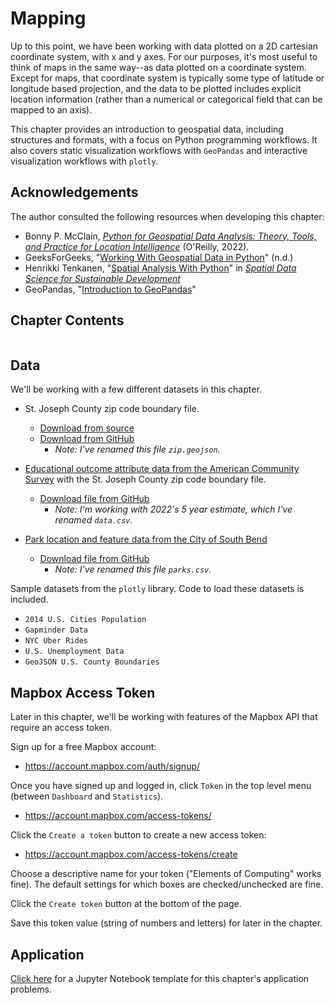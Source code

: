 # Mapping

Up to this point, we have been working with data plotted on a 2D cartesian coordinate system, with x and y axes. For our purposes, it's most useful to think of maps in the same way--as data plotted on a coordinate system. Except for maps, that coordinate system is typically some type of latitude or longitude based projection, and the data to be plotted includes explicit location information (rather than a numerical or categorical field that can be mapped to an axis).

This chapter provides an introduction to geospatial data, including structures and formats, with a focus on Python programming workflows. It also covers static visualization workflows with `GeoPandas` and interactive visualization workflows with `plotly`.

## Acknowledgements

The author consulted the following resources when developing this chapter:
- Bonny P. McClain, [*Python for Geospatial Data Analysis: Theory, Tools, and Practice for Location Intelligence*](https://www.oreilly.com/library/view/python-for-geospatial/9781098104788/) (O'Reilly, 2022).
- GeeksForGeeks, "[Working With Geospatial Data in Python](https://www.geeksforgeeks.org/working-with-geospatial-data-in-python/)" (n.d.)
- Henrikki Tenkanen, "[Spatial Analysis With Python](https://sustainability-gis.readthedocs.io/en/latest/lessons/L1/intro-to-python-geostack.html)" in [*Spatial Data Science for Sustainable Development*](https://sustainability-gis.readthedocs.io/en/latest/index.html)
- GeoPandas, "[Introduction to GeoPandas](https://geopandas.org/en/stable/getting_started/introduction.html)"

## Chapter Contents

```{tableofcontents}
```

## Data 

We'll be working with a few different datasets in this chapter.

- St. Joseph County zip code boundary file.
  * [Download from source](https://sjcgis-stjocogis.hub.arcgis.com/datasets/stjocogis::zip-code-boundaries-3/about)
  * [Download from GitHub](https://raw.githubusercontent.com/kwaldenphd/elements-of-computing/main/book/data/ch12/zip.geojson)
    * *Note: I've renamed this file `zip.geojson`.*

- <a href="https://data.census.gov/table/ACSST5Y2022.S1501?t=Education:Educational Attainment&g=050XX00US18141,18141$8600000&moe=false">Educational outcome attribute data from the American Community Survey</a> with the St. Joseph County zip code boundary file.
  * [Download file from GitHub](https://raw.githubusercontent.com/kwaldenphd/elements-of-computing/main/book/data/ch12/data.csv)
    * *Note: I'm working with 2022's 5 year estimate, which I've renamed `data.csv`.*

- [Park location and feature data from the City of South Bend](https://data-southbend.opendata.arcgis.com/datasets/SouthBend::parks-locations-and-features/about)
  * [Download file from GitHub](https://raw.githubusercontent.com/kwaldenphd/elements-of-computing/main/book/data/ch12/parks.csv)
    * *Note: I've renamed this file `parks.csv`.*

Sample datasets from the `plotly` library. Code to load these datasets is included.
  * `2014 U.S. Cities Population`
  * `Gapminder Data`
  * `NYC Uber Rides`
  * `U.S. Unemployment Data`
  * `GeoJSON U.S. County Boundaries`

## Mapbox Access Token

Later in this chapter, we'll be working with features of the Mapbox API that require an access token.

Sign up for a free Mapbox account:
- https://account.mapbox.com/auth/signup/

Once you have signed up and logged in, click `Token` in the top level menu (between `Dashboard` and `Statistics`).
- https://account.mapbox.com/access-tokens/

Click the `Create a token` button to create a new access token:
- https://account.mapbox.com/access-tokens/create

Choose a descriptive name for your token ("Elements of Computing" works fine). The default settings for which boxes are checked/unchecked are fine.

Click the `Create token` button at the bottom of the page.

Save this token value (string of numbers and letters) for later in the chapter.

## Application

[Click here](https://colab.research.google.com/drive/1igToXStJBCZGqutfIXu2b_3MJFO6SOmO?usp=sharing) for a Jupyter Notebook template for this chapter's application problems.